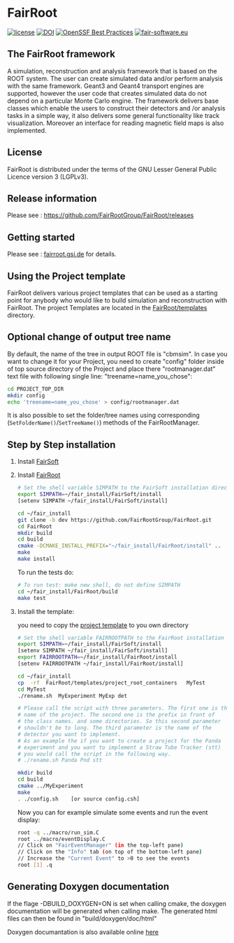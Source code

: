 # FairRoot

[![license](https://alfa-ci.gsi.de/shields/badge/license-LGPL--3.0-orange.svg)](COPYRIGHT) [![DOI](https://zenodo.org/badge/DOI/10.5281/zenodo.3896282.svg)](https://doi.org/10.5281/zenodo.3896282) [![OpenSSF Best Practices](https://bestpractices.coreinfrastructure.org/projects/7131/badge)](https://bestpractices.coreinfrastructure.org/projects/7131) [![fair-software.eu](https://img.shields.io/badge/fair--software.eu-%E2%97%8F%20%20%E2%97%8F%20%20%E2%97%8B%20%20%E2%97%8B%20%20%E2%97%8B-orange)](https://fair-software.eu)

## The FairRoot framework
A simulation, reconstruction and analysis framework that is based on the ROOT system.
The user can create simulated data and/or perform analysis with the same framework.  Geant3 and Geant4 transport engines are supported, however the user code that creates simulated data do not depend on a particular Monte Carlo engine. The framework delivers base classes which enable the users to  construct their detectors and /or analysis tasks in a simple way, it also delivers some general functionality like track visualization. Moreover an interface for reading magnetic field maps is also implemented.

## License
FairRoot  is distributed under the terms of the GNU Lesser General Public Licence version 3 (LGPLv3).

## Release information
Please see : https://github.com/FairRootGroup/FairRoot/releases

## Getting started
Please see : [fairroot.gsi.de](https://fairroot.gsi.de/index.html%3Fq=Getting_started.html)  for  details.


## Using the Project template

FairRoot delivers various project templates that can be used as a starting point for anybody who would like to build simulation and reconstruction with FairRoot.  The project Templates are located in the [FairRoot/templates](templates) directory.


## Optional change of output tree name

By default, the name of the tree in output ROOT file is "cbmsim". In case you want to change it for your Project, you need to create "config" folder inside of top source directory of the Project and place there "rootmanager.dat" text file with following single line: "treename=name_you_chose":

```bash
cd PROJECT_TOP_DIR
mkdir config
echo 'treename=name_you_chose' > config/rootmanager.dat
```

It is also possible to set the folder/tree names using corresponding (`SetFolderName()`/`SetTreeName()`) methods of the FairRootManager.

## Step by Step installation

1. Install [FairSoft](https://github.com/FairRootGroup/FairSoft)

2. Install [FairRoot](http://fairroot.gsi.de)

    ```bash
    # Set the shell variable SIMPATH to the FairSoft installation directory
    export SIMPATH=~/fair_install/FairSoft/install
    [setenv SIMPATH ~/fair_install/FairSoft/install]

    cd ~/fair_install
    git clone -b dev https://github.com/FairRootGroup/FairRoot.git
    cd FairRoot
    mkdir build
    cd build
    cmake -DCMAKE_INSTALL_PREFIX="~/fair_install/FairRoot/install" ..
    make
    make install
    ```

    To run the tests do:

    ```bash
    # To run test: make new shell, do not define SIMPATH
    cd ~/fair_install/FairRoot/build
    make test
    ```

3. Install the template:

   you need to copy the  [project template](templates/project_root_containers) to you own directory

    ```bash
    # Set the shell variable FAIRROOTPATH to the FairRoot installation directory
    export SIMPATH=~/fair_install/FairSoft/install
    [setenv SIMPATH ~/fair_install/FairSoft/install]
    export FAIRROOTPATH=~/fair_install/FairRoot/install
    [setenv FAIRROOTPATH ~/fair_install/FairRoot/install]

    cd ~/fair_install
    cp  -rf  FairRoot/templates/project_root_containers   MyTest
    cd MyTest
    ./rename.sh  MyExperiment MyExp det

    # Please call the script with three parameters. The first one is the
    # name of the project. The second one is the prefix in front of
    # the class names. and some directories. So this second parameter
    # shouldn't be to long. The third parameter is the name of the
    # detector you want to implement.
    # As an example the if you want to create a project for the Panda
    # experiment and you want to implement a Straw Tube Tracker (stt)
    # you would call the script in the following way.
    # ./rename.sh Panda Pnd stt

    mkdir build
    cd build
    cmake ../MyExperiment
    make
    . ./config.sh    [or source config.csh]
    ```

    Now you can for example simulate some events and run the event display:

    ```bash
    root -q ../macro/run_sim.C
    root ../macro/eventDisplay.C
    // Click on "FairEventManager" (in the top-left pane)
    // Click on the "Info" tab (on top of the bottom-left pane)
    // Increase the "Current Event" to >0 to see the events
    root [1] .q
    ```


## Generating Doxygen documentation

If the flage -DBUILD_DOXYGEN=ON is set when calling cmake, the doxygen documentation will be generated when calling make.  The generated html files can then be found in "build/doxygen/doc/html"

Doxygen documantation is also available online [here](http://fairrootgroup.github.io/FairRoot/html/index.html)
